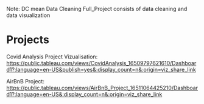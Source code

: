 Note:
DC mean Data Cleaning
Full_Project consists of data cleaning and data visualization


# Projects
Covid Analysis Project Vizualisation: 
https://public.tableau.com/views/CovidAnalysis_16509797621610/Dashboard1?:language=en-US&publish=yes&:display_count=n&:origin=viz_share_link

AirBnB Project: 
https://public.tableau.com/views/AirBnB_Project_16511064425210/Dashboard1?:language=en-US&:display_count=n&:origin=viz_share_link
